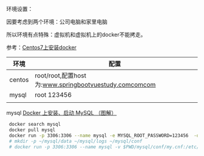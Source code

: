 环境设置：

因要考虑到两个环境：公司电脑和家里电脑

所以环境有点特殊：虚拟机和虚拟机上的docker不能拷走。

参考：[Centos7上安装docker](https://www.cnblogs.com/yufeng218/p/8370670.html)



| 环境   | 配置                                                  |
| ------ | ----------------------------------------------------- |
| centos | root/root,配置host为:www.springbootvuestudy.comcomcom |
| mysql  | root 123456                                           |
|        |                                                       |

mysql  [Docker 上安装、启动 MySQL （图解）](https://blog.csdn.net/jiangyu1013/article/details/79958410)

```bash
 docker search mysql
 docker pull mysql
 docker run -p 3306:3306 --name mysql -e MYSQL_ROOT_PASSWORD=123456  -d mysql --character-set-server=utf8mb4 --collation-server=utf8mb4_unicode_ci 
 # mkdir -p ~/mysql/data ~/mysql/logs ~/mysql/conf
 # docker run -p 3306:3306 --name mysql -v $PWD/mysql/conf/my.cnf:/etc/mysql/my.cnf -v $PWD/mysql/logs:/logs -v $PWD/mysql/data:/mysql_data -e MYSQL_ROOT_PASSWORD=123456   -d mysql --character-set-server=utf8mb4 --collation-server=utf8mb4_unicode_ci
 

```

